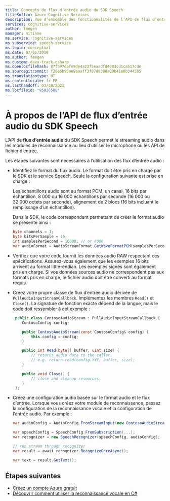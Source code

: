 ```yaml
---
title: Concepts de flux d’entrée audio du SDK Speech
titleSuffix: Azure Cognitive Services
description: Vue d’ensemble des fonctionnalités de l’API de flux d’entrée audio du SDK Speech
services: cognitive-services
author: fmegen
manager: nitinme
ms.service: cognitive-services
ms.subservice: speech-service
ms.topic: conceptual
ms.date: 07/05/2019
ms.author: fmegen
ms.custom: devx-track-csharp
ms.openlocfilehash: 87fa97dafe9de4a23f5eaadfd4083cd1ca517cde
ms.sourcegitcommit: f28ebb95ae9aaaff3f87d8388a09b41e0b3445b5
ms.translationtype: HT
ms.contentlocale: fr-FR
ms.lasthandoff: 03/30/2021
ms.locfileid: "95026588"
---
```

# <a name="about-the-speech-sdk-audio-input-stream-api"></a>À propos de l’API de flux d’entrée audio du SDK Speech

L’API de **flux d’entrée audio** du SDK Speech permet le streaming audio dans les modules de reconnaissance au lieu d’utiliser le microphone ou les API de fichier d’entrée.

Les étapes suivantes sont nécessaires à l’utilisation des flux d’entrée audio :

- Identifiez le format du flux audio. Le format doit être pris en charge par le SDK et le service Speech. Seule la configuration suivante est prise en charge :

  Les échantillons audio sont au format PCM, un canal, 16 bits par échantillon, 8 000 ou 16 000 échantillons par seconde (16 000 ou 32 000 octets par seconde), alignement de 2 blocs (16 bits incluant le remplissage d’un échantillon).

  Dans le SDK, le code correspondant permettant de créer le format audio se présente ainsi :

  ```csharp
  byte channels = 1;
  byte bitsPerSample = 16;
  int samplesPerSecond = 16000; // or 8000
  var audioFormat = AudioStreamFormat.GetWaveFormatPCM(samplesPerSecond, bitsPerSample, channels);
  ```

- Vérifiez que votre code fournit les données audio RAW respectant ces spécifications. Assurez-vous également que les exemples 16 bits arrivent au format little-endian. Les exemples signés sont également pris en charge. Si vos données sources audio ne correspondent pas aux formats pris en charge, le fichier audio doit être converti au format requis.

- Créez votre propre classe de flux d’entrée audio dérivée de `PullAudioInputStreamCallback`. Implémentez les membres `Read()` et `Close()`. La signature de fonction exacte dépend de la langue, mais le code doit ressembler à cet exemple :

  ```csharp
   public class ContosoAudioStream : PullAudioInputStreamCallback {
      ContosoConfig config;

      public ContosoAudioStream(const ContosoConfig& config) {
          this.config = config;
      }

      public int Read(byte[] buffer, uint size) {
          // returns audio data to the caller.
          // e.g. return read(config.YYY, buffer, size);
      }

      public void Close() {
          // close and cleanup resources.
      }
   };
  ```

- Créez une configuration audio basée sur le format audio et le flux d’entrée. Lorsque vous créez votre module de reconnaissance, passez la configuration de la reconnaissance vocale et la configuration de l’entrée audio. Par exemple :

  ```csharp
  var audioConfig = AudioConfig.FromStreamInput(new ContosoAudioStream(config), audioFormat);

  var speechConfig = SpeechConfig.FromSubscription(...);
  var recognizer = new SpeechRecognizer(speechConfig, audioConfig);

  // run stream through recognizer
  var result = await recognizer.RecognizeOnceAsync();

  var text = result.GetText();
  ```

## <a name="next-steps"></a>Étapes suivantes

- [Créez un compte Azure gratuit](https://azure.microsoft.com/free/cognitive-services/)
- [Découvrir comment utiliser la reconnaissance vocale en C#](./get-started-speech-to-text.md?pivots=programming-language-csharp&tabs=dotnet)